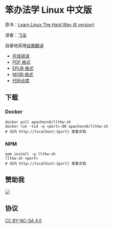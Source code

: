 # 笨办法学 Linux 中文版

原书：[Learn Linux The Hard Way (β version)](https://archive.fo/xDb8o)

译者：[飞龙](https://github.com/wizardforcel)

自豪地采用[谷歌翻译](https://translate.google.cn/)

+ [在线阅读](https://llthw.apachecn.org)
+ [PDF 格式](https://www.gitbook.com/download/pdf/book/wizardforcel/llthw)
+ [EPUB 格式](https://www.gitbook.com/download/epub/book/wizardforcel/llthw)
+ [MOBI 格式](https://www.gitbook.com/download/mobi/book/wizardforcel/llthw)
+ [代码仓库](http://github.com/wizardforcel/llthw-zh)

## 下载

### Docker

```
docker pull apachecn0/llthw-zh
docker run -tid -p <port>:80 apachecn0/llthw-zh
# 访问 http://localhost:{port} 查看文档
```

### NPM

```
npm install -g llthw-zh
llthw-zh <port>
# 访问 http://localhost:{port} 查看文档
```

## 赞助我

![](img/qr_alipay.png)

## 协议

[CC BY-NC-SA 4.0](http://creativecommons.org/licenses/by-nc-sa/4.0/)
